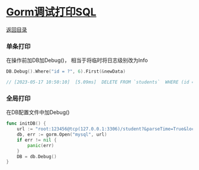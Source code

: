 # [Gorm调试打印SQL](https://github.com/xpblog/say-something/issues/18)

[返回目录](https://github.com/xpblog/say-something)

### 单条打印
在操作前加DB加Debug()， 相当于将临时将日志级别改为Info
```go
DB.Debug().Where("id = ?", 6).First(&newData)

// [2023-05-17 10:50:10]  [5.09ms]  DELETE FROM `students`  WHERE (id = '6') 
```

### 全局打印
在DB配置文件中加Debug()
```go
func initDB() {
	url := "root:123456@tcp(127.0.0.1:3306)/student?&parseTime=True&loc=Local"
	db, err := gorm.Open("mysql", url)
	if err != nil {
		panic(err)
	}
	DB = db.Debug()
}
```

